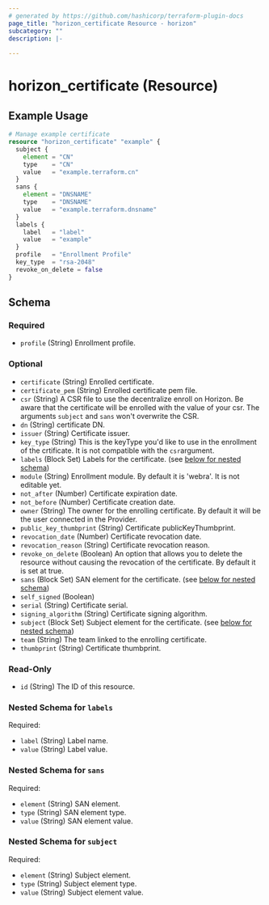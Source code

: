```yaml
---
# generated by https://github.com/hashicorp/terraform-plugin-docs
page_title: "horizon_certificate Resource - horizon"
subcategory: ""
description: |-
  
---
```


# horizon_certificate (Resource)



## Example Usage

```terraform
# Manage example certificate
resource "horizon_certificate" "example" {
  subject {
    element = "CN"
    type    = "CN"
    value   = "example.terraform.cn"
  }
  sans {
    element = "DNSNAME"
    type    = "DNSNAME"
    value   = "example.terraform.dnsname"
  }
  labels {
    label   = "label"
    value   = "example"
  }
  profile   = "Enrollment Profile"
  key_type  = "rsa-2048"  
  revoke_on_delete = false
}
```

<!-- schema generated by tfplugindocs -->
## Schema

### Required

- `profile` (String) Enrollment profile.

### Optional

- `certificate` (String) Enrolled certificate.
- `certificate_pem` (String) Enrolled certificate pem file.
- `csr` (String) A CSR file to use the decentralize enroll on Horizon. Be aware that the certificate will be enrolled with the value of your csr. The arguments `subject` and `sans` won't overwrite the CSR.
- `dn` (String) certificate DN.
- `issuer` (String) Certificate issuer.
- `key_type` (String) This is the keyType you'd like to use in the enrollment of the crtificate. It is not compatible with the `csr`argument.
- `labels` (Block Set) Labels for the certificate. (see [below for nested schema](#nestedblock--labels))
- `module` (String) Enrollment module. By default it is 'webra'. It is not editable yet.
- `not_after` (Number) Certificate expiration date.
- `not_before` (Number) Certificate creation date.
- `owner` (String) The owner for the enrolling certificate. By default it will be the user connected in the Provider.
- `public_key_thumbprint` (String) Certificate publicKeyThumbprint.
- `revocation_date` (Number) Certificate revocation date.
- `revocation_reason` (String) Certificate revocation reason.
- `revoke_on_delete` (Boolean) An option that allows you to delete the resource without causing the revocation of the certificate. By default it is set at true.
- `sans` (Block Set) SAN element for the certificate. (see [below for nested schema](#nestedblock--sans))
- `self_signed` (Boolean)
- `serial` (String) Certificate serial.
- `signing_algorithm` (String) Certificate signing algorithm.
- `subject` (Block Set) Subject element for the certificate. (see [below for nested schema](#nestedblock--subject))
- `team` (String) The team linked to the enrolling certificate.
- `thumbprint` (String) Certificate thumbprint.

### Read-Only

- `id` (String) The ID of this resource.

<a id="nestedblock--labels"></a>
### Nested Schema for `labels`

Required:

- `label` (String) Label name.
- `value` (String) Label value.


<a id="nestedblock--sans"></a>
### Nested Schema for `sans`

Required:

- `element` (String) SAN element.
- `type` (String) SAN element type.
- `value` (String) SAN element value.


<a id="nestedblock--subject"></a>
### Nested Schema for `subject`

Required:

- `element` (String) Subject element.
- `type` (String) Subject element type.
- `value` (String) Subject element value.


